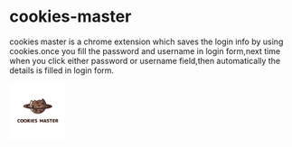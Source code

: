 # cookies-master

cookies master is a chrome extension which saves the login info by using cookies.once you fill the password and username in login form,next time when you click either password or username field,then automatically the details is filled in login form.

<div style="display:flexbox;justify-content:center;align-items:center;">
   <img src="cookies master.png" width="100px" height="100px">
</div>
